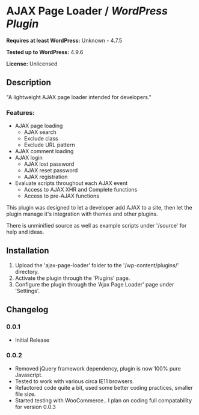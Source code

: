 # AJAX Page Loader / ***WordPress Plugin***

**Requires at least WordPress:** Unknown - 4.7.5

**Tested up to WordPress:** 4.9.6

**License:** Unlicensed

## Description

"A lightweight AJAX page loader intended for developers."

### Features:
* AJAX page loading
	* AJAX search
	* Exclude class
	* Exclude URL pattern
* AJAX comment loading
* AJAX login
	* AJAX lost password
	* AJAX reset password
	* AJAX registration
* Evaluate scripts throughout each AJAX event
	* Access to AJAX XHR and Complete functions
	* Access to pre-AJAX functions

This plugin was designed to let a developer add AJAX to a site, then let the plugin manage it's integration with themes and other plugins.

There is unminified source as well as example scripts under '/source' for help and ideas.

## Installation

1. Upload the 'ajax-page-loader' folder to the '/wp-content/plugins/' directory.
2. Activate the plugin through the 'Plugins' page.
3. Configure the plugin through the 'Ajax Page Loader' page under 'Settings'.

## Changelog
### 0.0.1
* Initial Release
### 0.0.2
* Removed jQuery framework dependency, plugin is now 100% pure Javascript.
* Tested to work with various circa IE11 browsers.
* Refactored code quite a bit, used some better coding practices, smaller file size.
* Started testing with WooCommerce.. I plan on coding full compatability for version 0.0.3
